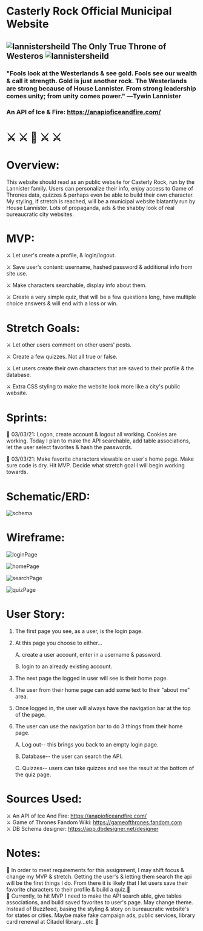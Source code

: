 # Casterly Rock Official Municipal Website

## ![lannistersheild](/images/sheild.png) The Only True Throne of Westeros ![lannistersheild](/images/sheild.png)

### "Fools look at the Westerlands & see gold. Fools see our wealth & call it strength. Gold is just another rock. The Westerlands are strong because of House Lannister. From strong leadership comes unity; from unity comes power." ―Tywin Lannister

### An API of Ice & Fire: https://anapioficeandfire.com/

# ⚔️ ⚔️ 👑 ⚔️ ⚔️

# Overview:

This website should read as an public website for Casterly Rock, run by the Lannister family. Users can personalize their info, enjoy access to Game of Thrones data, quizzes & perhaps even be able to build their own character. My styling, if stretch is reached, will be a municipal website blatantly run by House Lannister. Lots of propaganda, ads & the shabby look of real bureaucratic city websites.

# MVP:

⚔️ Let user's create a profile, & login/logout.

⚔️ Save user's content: username, hashed password & additional info from site use.

⚔️ Make characters searchable, display info about them.

⚔️ Create a very simple quiz, that will be a few questions long, have multiple choice answers & will end with a loss or win.

# Stretch Goals:

⚔️ Let other users comment on other users' posts.

⚔️ Create a few quizzes. Not all true or false.

⚔️ Let users create their own characters that are saved to their profile & the database.

⚔️ Extra CSS styling to make the website look more like a city's public website.

# Sprints:

🐉 03/03/21: Logon, create account & logout all working. Cookies are working. Today I plan to make the API searchable, add table associations, let the user select favorites & hash the passwords.

🐉 03/03/21: Make favorite characters viewable on user's home page. Make sure code is dry. Hit MVP. Decide what stretch goal I will begin working towards.

# Schematic/ERD:

![schema](/images/schema2.png)

# Wireframe:

![loginPage](/images/loginPage.png)

![homePage](/images/homePage.png)

![searchPage](/images/searchPage.png)

![quizPage](/images/quizPage.png)

# User Story:

1. The first page you see, as a user, is the login page.
2. At this page you choose to either...

   A. create a user account, enter in a username & password.

   B. login to an already existing account.

3. The next page the logged in user will see is their home page.
4. The user from their home page can add some text to their "about me" area.
5. Once logged in, the user will always have the navigation bar at the top of the page.
6. The user can use the navigation bar to do 3 things from their home page.

   A. Log out-- this brings you back to an empty login page.

   B. Database-- the user can search the API.

   C. Quizzes-- users can take quizzes and see the result at the bottom of the quiz page.

# Sources Used:

⚔️ An API of Ice And Fire: https://anapioficeandfire.com/ <br>
⚔️ Game of Thrones Fandom Wiki: https://gameofthrones.fandom.com <br>
⚔️ DB Schema designer: https://app.dbdesigner.net/designer <br>

# Notes:

👑 In order to meet requirements for this assignment, I may shift focus & change my MVP & stretch. Getting the user's & letting them search the api will be the first things I do. From there it is likely that I let users save their favorite characters to their profile & build a quiz.👑<br>
👑 Currently, to hit MVP I need to make the API search able, give tables associations, and build saved favorites to user's page. May change theme. Instead of Buzzfeed, basing the styling & story on bureaucratic website's for states or cities. Maybe make fake campaign ads, public services, library card renewal at Citadel library...etc 👑
